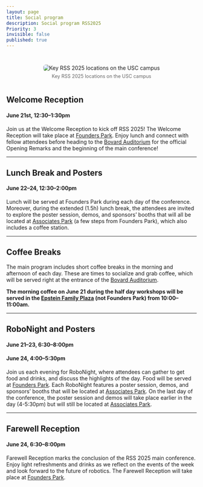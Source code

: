 ```yaml
---
layout: page
title: Social program
description: Social program RSS2025
Priority: 3
invisible: false
published: true
---
```



<div style="text-align: center; margin: 3em auto;">
  <img src="{{ site.baseurl }}/images/local2025/usc_map.png"
       alt="Key RSS 2025 locations on the USC campus"
       style="max-width: 75%; height: auto; border-radius: 6px;">
  <div style="margin-top: 0.5em; font-size: 0.9em; color: #666;">
    Key RSS 2025 locations on the USC campus
  </div>
</div>

## Welcome Reception
#### June 21st, 12:30–1:30pm
<!-- #### Saturday, June 21st, 12:30–1:30pm -->
<!-- <div style="font-size: 1.5rem; font-weight: 500; color: #666; margin-top: -0.5em; margin-bottom: 1em;">
  June 21st, 12:30–1:30pm
</div> -->

Join us at the Welcome Reception to kick off RSS 2025! The Welcome Reception will take place at <a href="https://maps.app.goo.gl/KBvJUBtyXxn319QG8">Founders Park</a>. Enjoy lunch and connect with fellow attendees before heading to the <a href="https://maps.app.goo.gl/gmsxcUqwNSfjsuHL8">Bovard Auditorium</a> for the official Opening Remarks and the beginning of the main conference!

---

## Lunch Break and Posters
#### June 22–24, 12:30–2:00pm
<!-- #### Sunday–Tuesday, June 22–24, 12:30–2:00pm -->
<!-- <div style="font-size: 1.5rem; font-weight: 500; color: #666; margin-top: -0.5em; margin-bottom: 1em;">
    June 22–24, 12:30–2:00pm
</div> -->
Lunch will be served at Founders Park during each day of the conference. Moreover, during the extended (1.5h) lunch break, the attendees are invited to explore the poster session, demos, and sponsors’ booths that will all be located at <a href="https://maps.app.goo.gl/T7MvVVdzxUcdoGvJ9">Associates Park</a> (a few steps from Founders Park), which also includes a coffee station.

---

## Coffee Breaks
The main program includes short coffee breaks in the morning and afternoon of each day. These are times to socialize and grab coffee, which will be served right at the entrance of the <a href="https://maps.app.goo.gl/gmsxcUqwNSfjsuHL8">Bovard Auditorium</a>.

<strong>The morning coffee on June 21 during the half day workshops will be served in the <a href="https://maps.app.goo.gl/YTtHP12vrTdBQpce9">Epstein Family Plaza</a> (not Founders Park) from 10:00–11:00am.</strong>

---

## RoboNight and Posters
#### June 21–23, 6:30–8:00pm
#### June 24, 4:00–5:30pm
<!-- #### Saturday–Monday, June 21–23, 6:30–8:00pm
#### Tuesday, June 24, 4:00–5:30pm -->
<!-- <div style="font-size: 1.5rem; font-weight: 500; color: #666; margin-top: -0.5em; margin-bottom: 1em;">
  June 21–23, 6:30–8:00pm + June 24 4:00–5:30pm
</div> -->

Join us each evening for RoboNight, where attendees can gather to get food and drinks, and discuss the highlights of the day. Food will be served at <a href="https://maps.app.goo.gl/KBvJUBtyXxn319QG8">Founders Park</a>. Each RoboNight features a poster session, demos, and sponsors’ booths that will be located at <a href="https://maps.app.goo.gl/T7MvVVdzxUcdoGvJ9">Associates Park</a>. On the last day of the conference, the poster session and demos will take place earlier in the day (4-5:30pm) but will still be located at <a href="https://maps.app.goo.gl/T7MvVVdzxUcdoGvJ9">Associates Park</a>.

---

## Farewell Reception
#### June 24, 6:30–8:00pm
<!-- #### Tuesday, June 24, 6:30–8:00pm -->
<!-- <div style="font-size: 1.5rem; font-weight: 500; color: #666; margin-top: -0.5em; margin-bottom: 1em;">
 June 24, 6:30–8:00pm
</div> -->

Farewell Reception marks the conclusion of the RSS 2025 main conference. Enjoy light refreshments and drinks as we reflect on the events of the week and look forward to the future of robotics. The Farewell Reception will take place at <a href="https://maps.app.goo.gl/KBvJUBtyXxn319QG8">Founders Park</a>.

